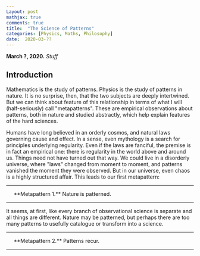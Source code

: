 ```yaml
---
Layout: post
mathjax: true
comments: true
title:  "The Science of Patterns"
categories: [Physics, Maths, Philosophy]
date:  2020-03-??
---
```


**March ?, 2020.** *Stuff*

## Introduction

Mathematics is the study of patterns.
Physics is the study of patterns in nature.
It is no surprise, then, that the two subjects are deeply intertwined.
But we can think about feature of this relationship in terms of what I
will (half-seriously) call "metapatterns".
These are empirical observations about patterns, both in nature and
studied abstractly, which help explain features of the hard sciences.

Humans have long believed in an orderly cosmos, and natural laws
governing cause and effect.
In a sense, even mythology is a search for principles underlying
regularity.
Even if the laws are fanciful, the premise is in fact an empirical
one: there is regularity in the world above and around us.
Things need not have turned out that way.
We could live in a disorderly universe, where "laws" changed from
moment to moment, and patterns vanished the moment they were observed.
But in our universe, even chaos is a highly structured affair.
This leads to our first metapattern:

---

<span style="padding-left: 20px; display:block">
**Metapattern 1.** Nature is patterned.
</span>

---

It seems, at first, like every branch of observational science is
separate and all things are different.
Nature may be patterned, but perhaps there are too many patterns to
usefully catalogue or transform into a science.

---

<span style="padding-left: 20px; display:block">
**Metapattern 2.** Patterns recur.
</span>

---
